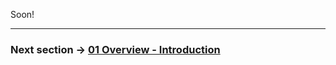Soon!




---

### Next section → [**01 Overview - Introduction**](Documentation/en/01%20Overview%20-%20Introduction.md)
